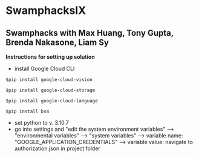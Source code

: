 # SwamphacksIX
 Swamphacks with Max Huang, Tony Gupta, Brenda Nakasone, Liam Sy
 ---------------------------------------------------------------

 **Instructions for setting up solution**
 - install Google Cloud CLI
 
 ```
 $pip install google-cloud-vision
 
 $pip install google-cloud-storage 
 
 $pip install google-cloud-language
 
 $pip install bs4 
 ```
 - set python to v. 3.10.7 
 - go into settings and "edit the system environment variables" --> "environmental variables" --> "system variables" --> variable name: "GOOGLE_APPLICATION_CREDENTIALS" --> variable value: navigate to authorization.json in project folder 

